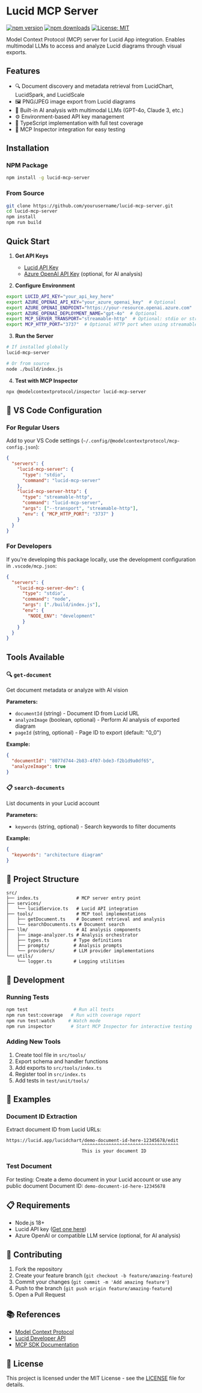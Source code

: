 # Lucid MCP Server

[![npm version](https://img.shields.io/npm/v/lucid-mcp-server.svg)](https://www.npmjs.com/package/lucid-mcp-server)
[![npm downloads](https://img.shields.io/npm/dm/lucid-mcp-server.svg)](https://www.npmjs.com/package/lucid-mcp-server)
[![License: MIT](https://img.shields.io/badge/License-MIT-yellow.svg)](https://opensource.org/licenses/MIT)

Model Context Protocol (MCP) server for Lucid App integration. Enables multimodal LLMs to access and analyze Lucid diagrams through visual exports.

## Features

- 🔍 Document discovery and metadata retrieval from LucidChart, LucidSpark, and LucidScale
- 🖼️ PNG/JPEG image export from Lucid diagrams
- 🤖 Built-in AI analysis with multimodal LLMs (GPT-4o, Claude 3, etc.)
- ⚙️ Environment-based API key management
- 📝 TypeScript implementation with full test coverage
- 🔧 MCP Inspector integration for easy testing

## Installation

### NPM Package

```bash
npm install -g lucid-mcp-server
```

### From Source

```bash
git clone https://github.com/yourusername/lucid-mcp-server.git
cd lucid-mcp-server
npm install
npm run build
```

## Quick Start

1. **Get API Keys**
   - [Lucid API Key](https://developer.lucid.co/docs/api-keys)
   - [Azure OpenAI API Key](https://portal.azure.com/) (optional, for AI analysis)

2. **Configure Environment**

```bash
export LUCID_API_KEY="your_api_key_here"
export AZURE_OPENAI_API_KEY="your_azure_openai_key"  # Optional
export AZURE_OPENAI_ENDPOINT="https://your-resource.openai.azure.com"  # Optional
export AZURE_OPENAI_DEPLOYMENT_NAME="gpt-4o"  # Optional
export MCP_SERVER_TRANSPORT="streamable-http"  # Optional: stdio or streamable-http
export MCP_HTTP_PORT="3737"  # Optional HTTP port when using streamable-http
```

3. **Run the Server**

```bash
# If installed globally
lucid-mcp-server

# Or from source
node ./build/index.js
```

4. **Test with MCP Inspector**

```bash
npx @modelcontextprotocol/inspector lucid-mcp-server
```

## 🔧 VS Code Configuration

### For Regular Users

Add to your VS Code settings (`~/.config/@modelcontextprotocol/mcp-config.json`):

```json
{
  "servers": {
    "lucid-mcp-server": {
      "type": "stdio",
      "command": "lucid-mcp-server"
    },
    "lucid-mcp-server-http": {
      "type": "streamable-http",
      "command": "lucid-mcp-server",
      "args": ["--transport", "streamable-http"],
      "env": { "MCP_HTTP_PORT": "3737" }
    }
  }
}
```

### For Developers

If you're developing this package locally, use the development configuration in `.vscode/mcp.json`:

```json
{
  "servers": {
    "lucid-mcp-server-dev": {
      "type": "stdio", 
      "command": "node",
      "args": ["./build/index.js"],
      "env": {
        "NODE_ENV": "development"
      }
    }
  }
}
```

## Tools Available

### 🔍 `get-document`
Get document metadata or analyze with AI vision

**Parameters:**
- `documentId` (string) - Document ID from Lucid URL
- `analyzeImage` (boolean, optional) - Perform AI analysis of exported diagram  
- `pageId` (string, optional) - Page ID to export (default: "0_0")

**Example:**
```json
{
  "documentId": "8077d744-2b83-4f07-bde3-f2b1d9a0df65",
  "analyzeImage": true
}
```

### 📋 `search-documents`  
List documents in your Lucid account

**Parameters:**
- `keywords` (string, optional) - Search keywords to filter documents

**Example:**
```json
{
  "keywords": "architecture diagram"
}
```

## 📁 Project Structure

```
src/
├── index.ts              # MCP server entry point
├── services/
│   └── lucidService.ts   # Lucid API integration
├── tools/                # MCP tool implementations
│   ├── getDocument.ts    # Document retrieval and analysis
│   └── searchDocuments.ts # Document search
├── llm/                  # AI analysis components
│   ├── image-analyzer.ts # Analysis orchestrator
│   ├── types.ts         # Type definitions
│   ├── prompts/         # Analysis prompts
│   └── providers/       # LLM provider implementations
└── utils/
    └── logger.ts        # Logging utilities
```

## 🔧 Development

### Running Tests

```bash
npm test                 # Run all tests
npm run test:coverage   # Run with coverage report
npm run test:watch     # Watch mode
npm run inspector       # Start MCP Inspector for interactive testing
```

### Adding New Tools

1. Create tool file in `src/tools/`
2. Export schema and handler functions  
3. Add exports to `src/tools/index.ts`
4. Register tool in `src/index.ts`
5. Add tests in `test/unit/tools/`

## 📖 Examples

### Document ID Extraction
Extract document ID from Lucid URLs:
```
https://lucid.app/lucidchart/demo-document-id-here-12345678/edit
                            ^^^^^^^^^^^^^^^^^^^^^^^^^^^^^^^^^^^^
                            This is your document ID
```

### Test Document
For testing: Create a demo document in your Lucid account or use any public document
Document ID: `demo-document-id-here-12345678`

## 📋 Requirements

- Node.js 18+ 
- Lucid API key ([Get one here](https://developer.lucid.co/docs/api-keys))
- Azure OpenAI or compatible LLM service (optional, for AI analysis)

## 🤝 Contributing

1. Fork the repository
2. Create your feature branch (`git checkout -b feature/amazing-feature`)
3. Commit your changes (`git commit -m 'Add amazing feature'`)
4. Push to the branch (`git push origin feature/amazing-feature`)
5. Open a Pull Request

## 📚 References

- [Model Context Protocol](https://modelcontextprotocol.io/)
- [Lucid Developer API](https://developer.lucid.co/)
- [MCP SDK Documentation](https://github.com/modelcontextprotocol/sdk)

## 📄 License

This project is licensed under the MIT License - see the [LICENSE](LICENSE) file for details.
